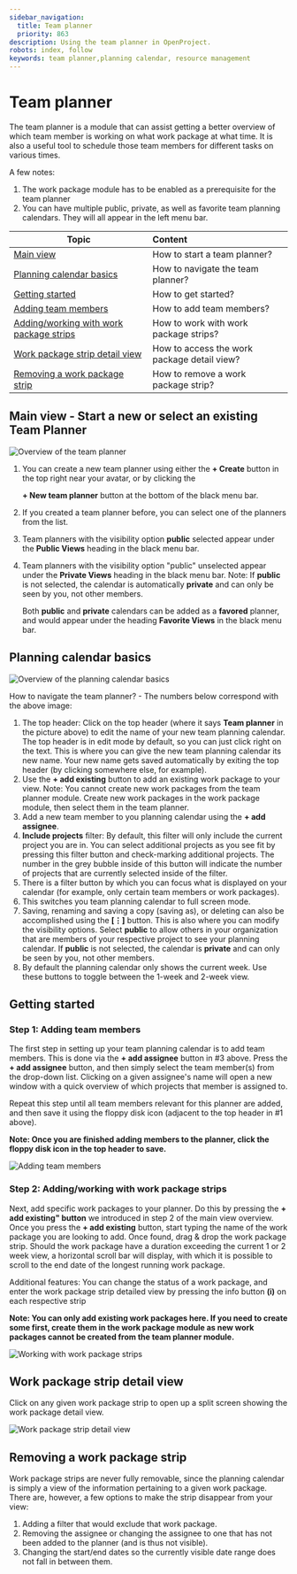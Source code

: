 ```yaml
---
sidebar_navigation:
  title: Team planner
  priority: 863
description: Using the team planner in OpenProject.
robots: index, follow
keywords: team planner,planning calendar, resource management
---
```


# Team planner

The team planner is a module that can assist getting a better overview of which team member is working on what work package at what time. It is also a useful tool to schedule those team members for different tasks on various times.

A few notes: 

1. The work package module has to be enabled as a prerequisite for the team planner
2. You can have multiple public, private, as well as favorite team planning calendars. They will all appear in the left menu bar.

| Topic                                                                                     | Content                                     |
|-------------------------------------------------------------------------------------------|:--------------------------------------------|
| [Main view](#main-view---start-a-new-or-select-an-existing-team-planner)                  | How to start a team planner?                |
| [Planning calendar basics](#planning-calendar-basics)                                     | How to navigate the team planner?           |
| [Getting started](#getting-started)                                                       | How to get started?                         |
| [Adding team members](#step-1-adding-team-members)                                        | How to add team members?                    |
| [Adding/working with work package strips](#step-2-addingworking-with-work-package-strips) | How to work with work package strips?       |
| [Work package strip detail view](#work-package-strip-detail-view)                         | How to access the work package detail view? |
| [Removing a work package strip](#removing-a-work-package-strip)                           | How to remove a work package strip?         |

## Main view - Start a new or select an existing Team Planner

![Overview of the team planner](team-planner-overview.png)

1. You can create a new team planner using either the **+ Create** button in the top right near your avatar, or by clicking the

    **+ New team planner** button at the bottom of the black menu bar.

2. If you created a team planner before, you can select one of the planners from the list.

3. Team planners with the visibility option **public** selected appear under the **Public Views** heading in the black menu bar. 

4. Team planners with the visibility option "public" unselected appear under the **Private Views** heading in the black menu bar. Note: If **public** is not selected, the calendar is automatically **private** and can only be seen by you, not other members.

   Both **public** and **private** calendars can be added as a **favored** planner, and would appear under the heading **Favorite Views** in the black menu bar.


## Planning calendar basics

![Overview of the planning calendar basics](planning-calendar-basics.png)

How to navigate the team planner? - The numbers below correspond with the above image:

1. The top header: Click on the top header (where it says **Team planner** in the picture above) to edit the name of your new team planning calendar. The top header is in edit mode by default, so you can just click right on the text. This is where you can give the new team planning calendar its new name. Your new name gets saved automatically by exiting the top header (by clicking somewhere else, for example).
2. Use the **+ add existing** button to add an existing work package to your view. Note: You cannot create new work packages from the team planner module. Create new work packages in the work package module, then select them in the team planner.
3. Add a new team member to you planning calendar using the **+ add assignee**.
3. **Include projects** filter: By default, this filter will only include the current project you are in. You can select additional projects as you see fit by pressing this filter button and check-marking additional projects. The number in the grey bubble inside of this button will indicate the number of projects that are currently selected inside of the filter.
4. There is a filter button by which you can focus what is displayed on your calendar (for example, only certain team members or work packages).
5. This switches you team planning calendar to full screen mode.
6. Saving, renaming and saving a copy (saving as), or deleting can also be accomplished using the **[⋮]** button. This is also where you can modify the visibility options. Select **public** to allow others in your organization that are members of your respective project to see your planning calendar. If **public** is not selected, the calendar is **private** and can only be seen by you, not other members.
7. By default the planning calendar only shows the current week. Use these buttons to toggle between the 1-week and 2-week view.

## Getting started

### Step 1: Adding team members

The first step in setting up your team planning calendar is to add team members. This is done via the **+ add assignee** button in #3 above. Press the **+ add assignee** button, and then simply select the team member(s) from the drop-down list. Clicking on a given assignee's name will open a new window with a quick overview of which projects that member is assigned to.

Repeat this step until all team members relevant for this planner are added, and then save it using the floppy disk icon (adjacent to the top header in #1 above). 

**Note: Once you are finished adding members to the planner, click the floppy disk icon in the top header to save.**

![Adding team members](adding-team-members.png)

### Step 2: Adding/working with work package strips

Next, add specific work packages to your planner. Do this by pressing the **+ add existing" button** we introduced in step 2 of the main view overview. Once you press the **+ add existing** button, start typing the name of the work package you are looking to add. Once found, drag & drop the work package strip. Should the work package have a duration exceeding the current 1 or 2 week view, a horizontal scroll bar will display, with which it is possible to scroll to the end date of the longest running work package.

Additional features: You can change the status of a work package, and enter the work package strip detailed view by pressing the info button **(i)** on each respective strip

**Note: You can only add existing work packages here. If you need to create some first, create them in the work package module as new work packages cannot be created from the team planner module.**

![Working with work package strips](working-with-work-package-strips.png)

## Work package strip detail view

Click on any given work package strip to open up a split screen showing the work package detail view.

![Work package strip detail view](work-package-strip-detail-view.png)

## Removing a work package strip

Work package strips are never fully removable, since the planning calendar is simply a view of the information pertaining to a given work package. There are, however, a few options to make the strip disappear from your view:

1. Adding a filter that would exclude that work package.
2. Removing the assignee or changing the assignee to one that has not been added to the planner (and is thus not visible).
3. Changing the start/end dates so the currently visible date range does not fall in between them.
